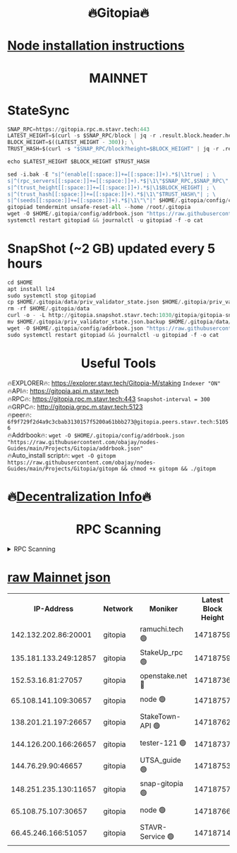 <h1 align="center"> 🔥Gitopia🔥</h1>

[Node installation instructions](https://github.com/obajay/nodes-Guides/tree/main/Projects/Gitopia)
=

<h1 align="center"> MAINNET</h1>

# StateSync
```python
SNAP_RPC=https://gitopia.rpc.m.stavr.tech:443
LATEST_HEIGHT=$(curl -s $SNAP_RPC/block | jq -r .result.block.header.height); \
BLOCK_HEIGHT=$((LATEST_HEIGHT - 300)); \
TRUST_HASH=$(curl -s "$SNAP_RPC/block?height=$BLOCK_HEIGHT" | jq -r .result.block_id.hash)

echo $LATEST_HEIGHT $BLOCK_HEIGHT $TRUST_HASH

sed -i.bak -E "s|^(enable[[:space:]]+=[[:space:]]+).*$|\1true| ; \
s|^(rpc_servers[[:space:]]+=[[:space:]]+).*$|\1\"$SNAP_RPC,$SNAP_RPC\"| ; \
s|^(trust_height[[:space:]]+=[[:space:]]+).*$|\1$BLOCK_HEIGHT| ; \
s|^(trust_hash[[:space:]]+=[[:space:]]+).*$|\1\"$TRUST_HASH\"| ; \
s|^(seeds[[:space:]]+=[[:space:]]+).*$|\1\"\"|" $HOME/.gitopia/config/config.toml
gitopiad tendermint unsafe-reset-all --home /root/.gitopia
wget -O $HOME/.gitopia/config/addrbook.json "https://raw.githubusercontent.com/obajay/nodes-Guides/main/Projects/Gitopia/addrbook.json"
systemctl restart gitopiad && journalctl -u gitopiad -f -o cat
```
# SnapShot (~2 GB) updated every 5 hours
```python
cd $HOME
apt install lz4
sudo systemctl stop gitopiad
cp $HOME/.gitopia/data/priv_validator_state.json $HOME/.gitopia/priv_validator_state.json.backup
rm -rf $HOME/.gitopia/data
curl -o - -L http://gitopia.snapshot.stavr.tech:1030/gitopia/gitopia-snap.tar.lz4 | lz4 -c -d - | tar -x -C $HOME/.gitopia --strip-components 2
mv $HOME/.gitopia/priv_validator_state.json.backup $HOME/.gitopia/data/priv_validator_state.json
wget -O $HOME/.gitopia/config/addrbook.json "https://raw.githubusercontent.com/obajay/nodes-Guides/main/Projects/Gitopia/addrbook.json"
sudo systemctl restart gitopiad && journalctl -u gitopiad -f -o cat
```
 <h1 align="center"> Useful Tools</h1>

🔥EXPLORER🔥:      https://explorer.stavr.tech/Gitopia-M/staking  `Indexer "ON"` \
🔥API🔥: 			 		 https://gitopia.api.m.stavr.tech \
🔥RPC🔥:           https://gitopia.rpc.m.stavr.tech:443              `Snapshot-interval = 300` \
🔥GRPC🔥:          http://gitopia.grpc.m.stavr.tech:5123 \
🔥peer🔥:					 `6f9f729f2d4a9c3cbab3130157f5200a61bbb273@gitopia.peers.stavr.tech:51056` \
🔥Addrbook🔥:    ```wget -O $HOME/.gitopia/config/addrbook.json "https://raw.githubusercontent.com/obajay/nodes-Guides/main/Projects/Gitopia/addrbook.json"``` \
🔥Auto_install script🔥: ```wget -O gitopm https://raw.githubusercontent.com/obajay/nodes-Guides/main/Projects/Gitopia/gitopm && chmod +x gitopm && ./gitopm```

🔥[Decentralization Info](https://github.com/obajay/StateSync-snapshots/tree/main/Projects/Gitopia/Decentralization)🔥
=

<h1 align="center"> RPC Scanning</h1>

<details>
<summary>RPC Scanning</summary>

<h2 align="center"> We scan nodes in real time every 4 hours. And we provide the final result of RPC endpoints.
We cannot influence the operation of these nodes in any way. </h2>


```python
If Voting Power is higher than 0 --> then the Node is a validator of the network and may be subject to attack and be a potential threat to the chain.
```
```python
We marked such validators with a red symbol
```

</details>

[raw Mainnet json](https://rpc-check.gitopm.stavr.tech/gitopm/rpc-gitopm-result.json)
=

<table><tr><th>IP-Address</th><th>Network</th><th>Moniker</th><th>Latest Block Height</th><th>Earliest Block Height</th><th>Catching Up</th><th>Tx Index</th><th>Voting Power</th><th>Scan Time</th></tr><tr><td>142.132.202.86:20001</td><td>gitopia</td><td>ramuchi.tech 🟢</td><td>14718759</td><td>6548337</td><td>False</td><td>on</td><td>0</td><td>2024-03-03T02:49:39.954609022UTC</td></tr><tr><td>135.181.133.249:12857</td><td>gitopia</td><td>StakeUp_rpc 🟢</td><td>14718759</td><td>8010001</td><td>False</td><td>on</td><td>0</td><td>2024-03-03T02:49:40.282119134UTC</td></tr><tr><td>152.53.16.81:27057</td><td>gitopia</td><td>openstake.net 🔴</td><td>14718736</td><td>10455001</td><td>False</td><td>off</td><td>53898</td><td>2024-03-03T02:48:59.290816265UTC</td></tr><tr><td>65.108.141.109:30657</td><td>gitopia</td><td>node 🟢</td><td>14718757</td><td>12299845</td><td>False</td><td>on</td><td>0</td><td>2024-03-03T02:49:37.402094979UTC</td></tr><tr><td>138.201.21.197:26657</td><td>gitopia</td><td>StakeTown-API 🟢</td><td>14718762</td><td>12733501</td><td>False</td><td>on</td><td>0</td><td>2024-03-03T02:49:44.684565434UTC</td></tr><tr><td>144.126.200.166:26657</td><td>gitopia</td><td>tester-121 🟢</td><td>14718737</td><td>12832814</td><td>False</td><td>off</td><td>0</td><td>2024-03-03T02:49:01.630622082UTC</td></tr><tr><td>144.76.29.90:46657</td><td>gitopia</td><td>UTSA_guide 🟢</td><td>14718753</td><td>13035301</td><td>False</td><td>on</td><td>0</td><td>2024-03-03T02:49:30.905325016UTC</td></tr><tr><td>148.251.235.130:11657</td><td>gitopia</td><td>snap-gitopia 🟢</td><td>14718757</td><td>14079001</td><td>False</td><td>on</td><td>0</td><td>2024-03-03T02:49:37.674138025UTC</td></tr><tr><td>65.108.75.107:30657</td><td>gitopia</td><td>node 🟢</td><td>14718766</td><td>14269230</td><td>False</td><td>on</td><td>0</td><td>2024-03-03T02:49:51.094690789UTC</td></tr><tr><td>66.45.246.166:51057</td><td>gitopia</td><td>STAVR-Service 🟢</td><td>14718714</td><td>14705001</td><td>False</td><td>on</td><td>0</td><td>2024-03-03T02:49:20.493600522UTC</td></tr></table>
